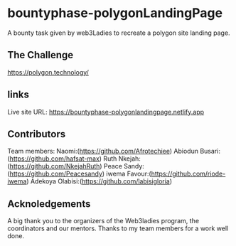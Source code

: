 # bountyphase-polygonLandingPage
A bounty task given by web3Ladies to recreate a polygon site landing page.

## The Challenge
https://polygon.technology/

## links
Live site URL: https://bountyphase-polygonlandingpage.netlify.app

## Contributors
Team members:
Naomi:(https://github.com/Afrotechiee)
Abiodun Busari:(https://github.com/hafsat-max)
Ruth Nkejah:(https://github.com/NkejahRuth)
Peace Sandy:(https://github.com/Peacesandy)
iwema Favour:(https://github.com/riode-iwema)
Adekoya Olabisi:(https://github.com/labisigloria)

## Acknoledgements
A big thank you to the organizers of the Web3ladies program, the coordinators and our mentors. Thanks to my team members for a work well done.

